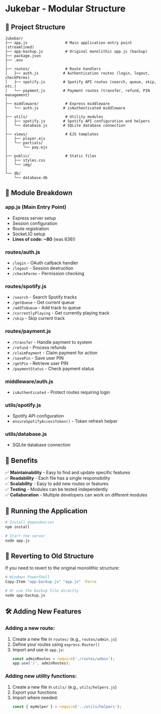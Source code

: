 # Jukebar - Modular Structure

## 📁 Project Structure

```
Jukebar/
├── app.js                 # Main application entry point (streamlined)
├── app-backup.js          # Original monolithic app.js (backup)
├── package.json
├── .env
│
├── routes/                # Route handlers
│   ├── auth.js           # Authentication routes (login, logout, checkPerms)
│   ├── spotify.js        # Spotify API routes (search, queue, skip, etc.)
│   └── payment.js        # Payment routes (transfer, refund, PIN management)
│
├── middleware/            # Express middleware
│   └── auth.js           # isAuthenticated middleware
│
├── utils/                 # Utility modules
│   ├── spotify.js        # Spotify API configuration and helpers
│   └── database.js       # SQLite database connection
│
├── views/                 # EJS templates
│   ├── player.ejs
│   └── partials/
│       └── pay.ejs
│
├── public/                # Static files
│   ├── styles.css
│   └── img/
│
└── db/
    └── database.db
```

## 🔧 Module Breakdown

### **app.js** (Main Entry Point)
- Express server setup
- Session configuration
- Route registration
- Socket.IO setup
- **Lines of code: ~80** (was 636!)

### **routes/auth.js**
- `/login` - OAuth callback handler
- `/logout` - Session destruction
- `/checkPerms` - Permission checking

### **routes/spotify.js**
- `/search` - Search Spotify tracks
- `/getQueue` - Get current queue
- `/addToQueue` - Add track to queue
- `/currentlyPlaying` - Get currently playing track
- `/skip` - Skip current track

### **routes/payment.js**
- `/transfer` - Handle payment to system
- `/refund` - Process refunds
- `/claimPayment` - Claim payment for action
- `/savePin` - Save user PIN
- `/getPin` - Retrieve user PIN
- `/paymentStatus` - Check payment status

### **middleware/auth.js**
- `isAuthenticated` - Protect routes requiring login

### **utils/spotify.js**
- Spotify API configuration
- `ensureSpotifyAccessToken()` - Token refresh helper

### **utils/database.js**
- SQLite database connection

## 🚀 Benefits

✅ **Maintainability** - Easy to find and update specific features  
✅ **Readability** - Each file has a single responsibility  
✅ **Scalability** - Easy to add new routes or features  
✅ **Testing** - Modules can be tested independently  
✅ **Collaboration** - Multiple developers can work on different modules  

## 📝 Running the Application

```bash
# Install dependencies
npm install

# Start the server
node app.js
```

## 🔄 Reverting to Old Structure

If you need to revert to the original monolithic structure:

```bash
# Windows PowerShell
Copy-Item "app-backup.js" "app.js" -Force

# Or use the backup file directly
node app-backup.js
```

## 🛠️ Adding New Features

### Adding a new route:

1. Create a new file in `routes/` (e.g., `routes/admin.js`)
2. Define your routes using `express.Router()`
3. Import and use in `app.js`:
   ```javascript
   const adminRoutes = require('./routes/admin');
   app.use('/', adminRoutes);
   ```

### Adding new utility functions:

1. Create a new file in `utils/` (e.g., `utils/helpers.js`)
2. Export your functions
3. Import where needed:
   ```javascript
   const { myHelper } = require('../utils/helpers');
   ```
